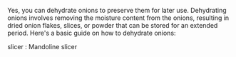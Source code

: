 Yes, you can dehydrate onions to preserve them for later use. Dehydrating onions involves removing the moisture content from the onions, resulting in dried onion flakes, slices, or powder that can be stored for an extended period. Here's a basic guide on how to dehydrate onions:

slicer : Mandoline slicer
